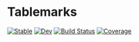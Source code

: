 # Tablemarks

[![Stable](https://img.shields.io/badge/docs-stable-blue.svg)](https://LilithHafner.github.io/Tablemarks.jl/stable/)
[![Dev](https://img.shields.io/badge/docs-dev-blue.svg)](https://LilithHafner.github.io/Tablemarks.jl/dev/)
[![Build Status](https://github.com/LilithHafner/Tablemarks.jl/actions/workflows/CI.yml/badge.svg?branch=main)](https://github.com/LilithHafner/Tablemarks.jl/actions/workflows/CI.yml?query=branch%3Amain)
[![Coverage](https://codecov.io/gh/LilithHafner/Tablemarks.jl/branch/main/graph/badge.svg)](https://codecov.io/gh/LilithHafner/Tablemarks.jl)
